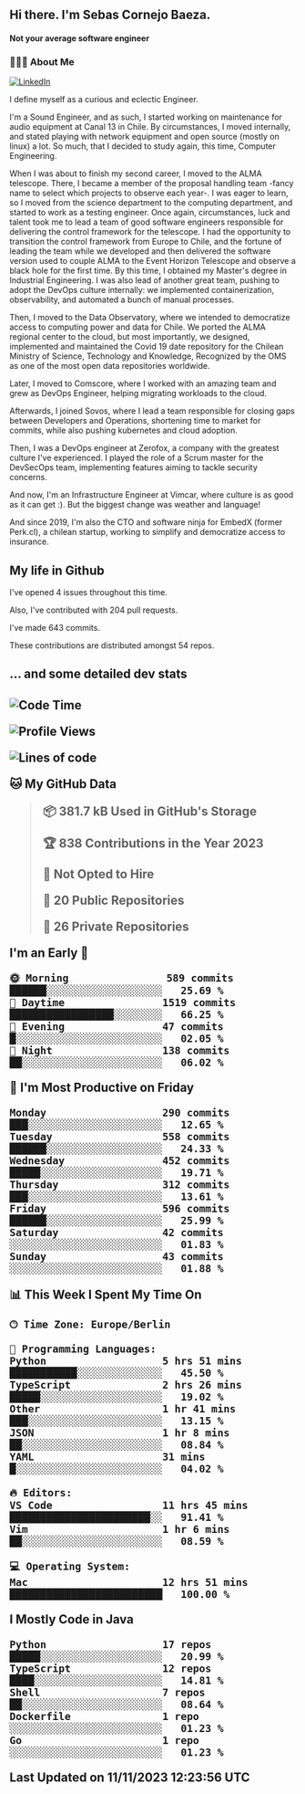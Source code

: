 <h2> Hi there.  I'm Sebas Cornejo Baeza.</h2>
<h4> Not your average software engineer</h4>
<h3> 👨🏻‍💻 About Me </h3>
<a href="http://linkedin.com/in/sebastian-cornejo-baeza/"><img alt="LinkedIn" src="https://img.shields.io/badge/Sebas%20Cornejo%20-informational?style=appveyor&logo=linkedin"></a>


I define myself as a curious and eclectic Engineer.

I'm a Sound Engineer, and as such, I started working on maintenance for audio equipment at Canal 13 in Chile.
By circumstances, I moved internally, and stated playing with network equipment and open source (mostly on linux) 
a lot. So much, that I decided to study again, this time, Computer Engineering.

When I was about to finish my second career, I moved to the ALMA telescope. There, I became a member of the proposal handling team
-fancy name to select which projects to observe each year-. 
I was eager to learn, so I moved from the science department to the computing department, and started to work as 
a testing engineer. Once again, circumstances, luck and talent took me to lead a team of good software engineers 
responsible for delivering the control framework for the telescope. I had the opportunity to transition the control framework from
Europe to Chile, and the fortune of leading the team while we developed and then delivered the software
version used to couple ALMA to the Event Horizon Telescope and observe a black hole for the first time.
By this time, I obtained my Master's degree in Industrial Engineering.
I was also lead of another great team, pushing to adopt the DevOps culture internally: we implemented containerization, observability, and automated a bunch of manual processes.

Then, I moved to the Data Observatory, where we intended to democratize access to computing power
and data for Chile. We ported the ALMA regional center to the cloud, but most importantly, we designed, implemented
and maintained the Covid 19 date repository for the Chilean Ministry of Science, Technology and Knowledge, Recognized by the OMS as one of the most open
data repositories worldwide.

Later, I moved to Comscore, where I worked with an amazing team and grew as DevOps Engineer, helping migrating workloads to the cloud.

Afterwards, I joined Sovos, where I lead a team responsible for closing gaps between Developers and Operations, shortening time to market for commits, while
also pushing kubernetes and cloud adoption.

Then, I was a DevOps engineer at Zerofox, a company with the greatest culture I've experienced. I played the role of a Scrum master for the DevSecOps team,
implementing features aiming to tackle security concerns.

And now, I'm an Infrastructure Engineer at Vimcar, where culture is as good as it can get :). But the biggest change was weather and language!
 
And since 2019, I'm also the CTO and software ninja for EmbedX (former Perk.cl), a chilean startup, working to simplify and democratize access to insurance.

<h2> My life in Github </h2>

I've opened 4 issues throughout this time.

Also, I've contributed with 204 pull requests.

I've made 643 commits.

These contributions are distributed amongst 54 repos.

<h2>... and some detailed dev stats<h2>

<!--START_SECTION:waka-->
![Code Time](http://img.shields.io/badge/Code%20Time-541%20hrs%2031%20mins-blue)

![Profile Views](http://img.shields.io/badge/Profile%20Views-0-blue)

![Lines of code](https://img.shields.io/badge/From%20Hello%20World%20I%27ve%20Written-960.5%20thousand%20lines%20of%20code-blue)

**🐱 My GitHub Data** 

> 📦 381.7 kB Used in GitHub's Storage 
 > 
> 🏆 838 Contributions in the Year 2023
 > 
> 🚫 Not Opted to Hire
 > 
> 📜 20 Public Repositories 
 > 
> 🔑 26 Private Repositories 
 > 
**I'm an Early 🐤** 

```text
🌞 Morning                589 commits         ██████░░░░░░░░░░░░░░░░░░░   25.69 % 
🌆 Daytime                1519 commits        █████████████████░░░░░░░░   66.25 % 
🌃 Evening                47 commits          █░░░░░░░░░░░░░░░░░░░░░░░░   02.05 % 
🌙 Night                  138 commits         ██░░░░░░░░░░░░░░░░░░░░░░░   06.02 % 
```
📅 **I'm Most Productive on Friday** 

```text
Monday                   290 commits         ███░░░░░░░░░░░░░░░░░░░░░░   12.65 % 
Tuesday                  558 commits         ██████░░░░░░░░░░░░░░░░░░░   24.33 % 
Wednesday                452 commits         █████░░░░░░░░░░░░░░░░░░░░   19.71 % 
Thursday                 312 commits         ███░░░░░░░░░░░░░░░░░░░░░░   13.61 % 
Friday                   596 commits         ██████░░░░░░░░░░░░░░░░░░░   25.99 % 
Saturday                 42 commits          ░░░░░░░░░░░░░░░░░░░░░░░░░   01.83 % 
Sunday                   43 commits          ░░░░░░░░░░░░░░░░░░░░░░░░░   01.88 % 
```


📊 **This Week I Spent My Time On** 

```text
🕑︎ Time Zone: Europe/Berlin

💬 Programming Languages: 
Python                   5 hrs 51 mins       ███████████░░░░░░░░░░░░░░   45.50 % 
TypeScript               2 hrs 26 mins       █████░░░░░░░░░░░░░░░░░░░░   19.02 % 
Other                    1 hr 41 mins        ███░░░░░░░░░░░░░░░░░░░░░░   13.15 % 
JSON                     1 hr 8 mins         ██░░░░░░░░░░░░░░░░░░░░░░░   08.84 % 
YAML                     31 mins             █░░░░░░░░░░░░░░░░░░░░░░░░   04.02 % 

🔥 Editors: 
VS Code                  11 hrs 45 mins      ███████████████████████░░   91.41 % 
Vim                      1 hr 6 mins         ██░░░░░░░░░░░░░░░░░░░░░░░   08.59 % 

💻 Operating System: 
Mac                      12 hrs 51 mins      █████████████████████████   100.00 % 
```

**I Mostly Code in Java** 

```text
Python                   17 repos            █████░░░░░░░░░░░░░░░░░░░░   20.99 % 
TypeScript               12 repos            ████░░░░░░░░░░░░░░░░░░░░░   14.81 % 
Shell                    7 repos             ██░░░░░░░░░░░░░░░░░░░░░░░   08.64 % 
Dockerfile               1 repo              ░░░░░░░░░░░░░░░░░░░░░░░░░   01.23 % 
Go                       1 repo              ░░░░░░░░░░░░░░░░░░░░░░░░░   01.23 % 
```




 Last Updated on 11/11/2023 12:23:56 UTC
<!--END_SECTION:waka-->
